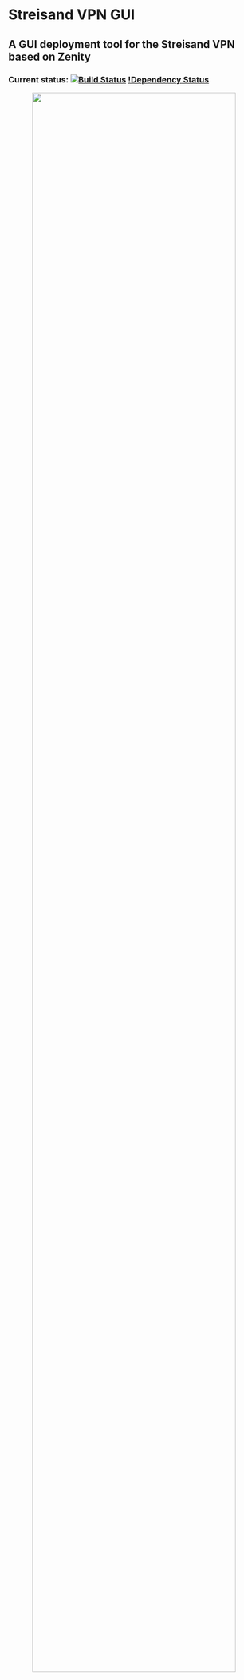 # Streisand VPN GUI
## A GUI deployment tool for the Streisand VPN based on Zenity
### Current status: [![Build Status](https://travis-ci.org/ipat8/Streisand-VPN-GUI.svg?branch=master)](https://travis-ci.org/ipat8/Streisand-VPN-GUI) [!Dependency Status](https://img.shields.io/badge/Dependencies-Manual%20--%20Pending%20Automation-orange.svg)
<p align="center">
<img src="http://i.imgur.com/QGRzNdS.png" width="90%"></img>
</p>
